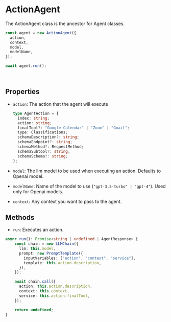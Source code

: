 # ActionAgent

The ActionAgent class is the ancestor for Agent classes.

```ts
const agent = new ActionAgent({
  action,
  context,
  model,
  modelName,
});

await agent.run();
```

</br>

## Properties

- `action`: The action that the agent will execute

  ```ts
  type AgentAction = {
    index: string;
    action: string;
    finalTool?: "Google Calendar" | "Zoom" | "Gmail";
    type: Classifications;
    schemaDescription?: string;
    schemaEndpoint?: string;
    schemaMethod?: RequestMethod;
    schemaSubtool?: string;
    schemaSchema?: string;
  };
  ```

- `model`: The llm model to be used when executing an action. Defaults to Openai model.
- `modelName`: Name of the model to use (`"gpt-3.5-turbo" | "gpt-4"`). Used only for Openai models.
- `context`: Any context you want to pass to the agent.

## Methods

- `run`: Executes an action.

```ts
async run(): Promise<string | undefined | AgentResponse> {
    const chain = new LLMChain({
      llm: this.model,
      prompt: new PromptTemplate({
        inputVariables: ["action", "context", "service"],
        template: this.action.description,
      }),
    });

    await chain.call({
      action: this.action.description,
      context: this.context,
      service: this.action.finalTool,
    });

    return undefined;
}
```
